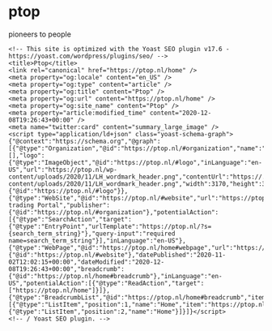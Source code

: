 # ptop
pioneers to people 
<!DOCTYPE html>
<html lang="en-US" data-semplice="5.3.2">
	<head>
		<meta charset="UTF-8" />
		<meta name="viewport" content="width=device-width, initial-scale=1.0, maximum-scale=1.0" />
		<meta name='robots' content='index, follow, max-image-preview:large, max-snippet:-1, max-video-preview:-1' />

	<!-- This site is optimized with the Yoast SEO plugin v17.6 - https://yoast.com/wordpress/plugins/seo/ -->
	<title>Ptop</title>
	<link rel="canonical" href="https://ptop.nl/home" />
	<meta property="og:locale" content="en_US" />
	<meta property="og:type" content="article" />
	<meta property="og:title" content="Ptop" />
	<meta property="og:url" content="https://ptop.nl/home" />
	<meta property="og:site_name" content="Ptop" />
	<meta property="article:modified_time" content="2020-12-08T19:26:43+00:00" />
	<meta name="twitter:card" content="summary_large_image" />
	<script type="application/ld+json" class="yoast-schema-graph">{"@context":"https://schema.org","@graph":[{"@type":"Organization","@id":"https://ptop.nl/#organization","name":"Ptop","url":"https://ptop.nl/","sameAs":[],"logo":{"@type":"ImageObject","@id":"https://ptop.nl/#logo","inLanguage":"en-US","url":"https://ptop.nl/wp-content/uploads/2020/11/LH_wordmark_header.png","contentUrl":"https://.nl/wp-content/uploads/2020/11/LH_wordmark_header.png","width":3170,"height":374,"caption":"Ptop"},"image":{"@id":"https://ptop.nl/#logo"}},{"@type":"WebSite","@id":"https://ptop.nl/#website","url":"https://ptop.nl/","name":"Ptop","description":"E-trading Portal","publisher":{"@id":"https://ptop.nl/#organization"},"potentialAction":[{"@type":"SearchAction","target":{"@type":"EntryPoint","urlTemplate":"https://ptop.nl/?s={search_term_string}"},"query-input":"required name=search_term_string"}],"inLanguage":"en-US"},{"@type":"WebPage","@id":"https://ptop.nl/home#webpage","url":"https://ptop.nl/home","name":"Ptop","isPartOf":{"@id":"https://ptop.nl/#website"},"datePublished":"2020-11-02T12:02:15+00:00","dateModified":"2020-12-08T19:26:43+00:00","breadcrumb":{"@id":"https://ptop.nl/home#breadcrumb"},"inLanguage":"en-US","potentialAction":[{"@type":"ReadAction","target":["https://ptop.nl/home"]}]},{"@type":"BreadcrumbList","@id":"https://ptop.nl/home#breadcrumb","itemListElement":[{"@type":"ListItem","position":1,"name":"Home","item":"https://ptop.nl/"},{"@type":"ListItem","position":2,"name":"Home"}]}]}</script>
	<!-- / Yoast SEO plugin. -->


<link rel='dns-prefetch' href='//s.w.org' />
		<script type="text/javascript">
			window._wpemojiSettings = {"baseUrl":"https:\/\/s.w.org\/images\/core\/emoji\/13.1.0\/72x72\/","ext":".png","svgUrl":"https:\/\/s.w.org\/images\/core\/emoji\/13.1.0\/svg\/","svgExt":".svg","source":{"concatemoji":"https:\/\/ptop.nl\/wp-includes\/js\/wp-emoji-release.min.js?ver=5.8.2"}};
			!function(e,a,t){var n,r,o,i=a.createElement("canvas"),p=i.getContext&&i.getContext("2d");function s(e,t){var a=String.fromCharCode;p.clearRect(0,0,i.width,i.height),p.fillText(a.apply(this,e),0,0);e=i.toDataURL();return p.clearRect(0,0,i.width,i.height),p.fillText(a.apply(this,t),0,0),e===i.toDataURL()}function c(e){var t=a.createElement("script");t.src=e,t.defer=t.type="text/javascript",a.getElementsByTagName("head")[0].appendChild(t)}for(o=Array("flag","emoji"),t.supports={everything:!0,everythingExceptFlag:!0},r=0;r<o.length;r++)t.supports[o[r]]=function(e){if(!p||!p.fillText)return!1;switch(p.textBaseline="top",p.font="600 32px Arial",e){case"flag":return s([127987,65039,8205,9895,65039],[127987,65039,8203,9895,65039])?!1:!s([55356,56826,55356,56819],[55356,56826,8203,55356,56819])&&!s([55356,57332,56128,56423,56128,56418,56128,56421,56128,56430,56128,56423,56128,56447],[55356,57332,8203,56128,56423,8203,56128,56418,8203,56128,56421,8203,56128,56430,8203,56128,56423,8203,56128,56447]);case"emoji":return!s([10084,65039,8205,55357,56613],[10084,65039,8203,55357,56613])}return!1}(o[r]),t.supports.everything=t.supports.everything&&t.supports[o[r]],"flag"!==o[r]&&(t.supports.everythingExceptFlag=t.supports.everythingExceptFlag&&t.supports[o[r]]);t.supports.everythingExceptFlag=t.supports.everythingExceptFlag&&!t.supports.flag,t.DOMReady=!1,t.readyCallback=function(){t.DOMReady=!0},t.supports.everything||(n=function(){t.readyCallback()},a.addEventListener?(a.addEventListener("DOMContentLoaded",n,!1),e.addEventListener("load",n,!1)):(e.attachEvent("onload",n),a.attachEvent("onreadystatechange",function(){"complete"===a.readyState&&t.readyCallback()})),(n=t.source||{}).concatemoji?c(n.concatemoji):n.wpemoji&&n.twemoji&&(c(n.twemoji),c(n.wpemoji)))}(window,document,window._wpemojiSettings);
		</script>
		<style type="text/css">
img.wp-smiley,
img.emoji {
	display: inline !important;
	border: none !important;
	box-shadow: none !important;
	height: 1em !important;
	width: 1em !important;
	margin: 0 .07em !important;
	vertical-align: -0.1em !important;
	background: none !important;
	padding: 0 !important;
}
</style>
	<link rel='stylesheet' id='wp-block-library-css'  href='https://ptop.nl/wp-includes/css/dist/block-library/style.min.css?ver=5.8.2' type='text/css' media='all' />
<link rel='stylesheet' id='semplice-stylesheet-css'  href='https://ptop.nl/wp-content/themes/semplice5/style.css?ver=5.3.2' type='text/css' media='all' />
<link rel='stylesheet' id='semplice-frontend-stylesheet-css'  href='https://ptop.nl/wp-content/themes/semplice5/assets/css/frontend.min.css?ver=5.3.2' type='text/css' media='all' />
<link rel='stylesheet' id='mediaelement-css'  href='https://ptop.nl/wp-includes/js/mediaelement/mediaelementplayer-legacy.min.css?ver=4.2.16' type='text/css' media='all' />
<script type='text/javascript' src='https://ptop.nl/wp-includes/js/jquery/jquery.min.js?ver=3.6.0' id='jquery-core-js'></script>
<script type='text/javascript' src='https://ptop.nl/wp-includes/js/jquery/jquery-migrate.min.js?ver=3.3.2' id='jquery-migrate-js'></script>
<link rel="https://api.w.org/" href="https://ptop.nl/wp-json/" /><link rel="alternate" type="application/json" href="https://ptop.nl/wp-json/wp/v2/pages/107" /><link rel="EditURI" type="application/rsd+xml" title="RSD" href="https://ptop.nl/xmlrpc.php?rsd" />
<link rel="wlwmanifest" type="application/wlwmanifest+xml" href="https://ptop.nl/wp-includes/wlwmanifest.xml" /> 
<link rel='shortlink' href='https://ptop.nl/?p=107' />
<link rel="alternate" type="application/json+oembed" href="https://ptop.nl/wp-json/oembed/1.0/embed?url=https%3A%2F%2Fptop.nl%2Fhome" />
<link rel="alternate" type="text/xml+oembed" href="https://ptop.nl/wp-json/oembed/1.0/embed?url=https%3A%2F%2Fptop.nl%2Fhome&#038;format=xml" />
<style type="text/css" id="semplice-webfonts-selfhosted">@font-face {font-family: 'Signifier-Regular';src: url('https://ptop.nl/wp-content/uploads/2020/10/Signifier-Regular.woff') format('woff');src: url('https://ptop.nl/wp-content/uploads/2020/10/Signifier-Regular.woff2') format('woff2');}@font-face {font-family: 'Signifier-RegularItalic';src: url('https://ptop.nl/wp-content/uploads/2020/10/Signifier-RegularItalic.woff') format('woff');}</style><style type="text/css" id="semplice-webfonts-css">.font_kwljoxeik, [data-font="font_kwljoxeik"], [data-font="font_kwljoxeik"] li a, #content-holder h1, #content-holder h2, #content-holder h3, #content-holder h4, #content-holder h5, #content-holder h6, #content-holder p, #content-holder li {font-family: "Signifier-Regular", sans-serif;font-weight: 400;font-style: normal;}.font_l6bu892dr, [data-font="font_l6bu892dr"], [data-font="font_l6bu892dr"] li a {font-family: "Signifier-RegularItalic", sans-serif;font-weight: 400;font-style: normal;}</style>
		<style type="text/css" id="semplice-custom-css">
			
				@media screen and (min-width: 1170px) {
					.container-fluid, .container, .admin-container {
						padding: 0 1.66667rem 0 1.66667rem;
					}
				}
			.container {
			max-width: 1230px;
		}@media screen and (max-width: 1169px) { .row {
			margin-left: -15px;
			margin-right: -15px;
		}.column, .grid-column {
			padding-left: 15px;
			padding-right: 15px;
		}}@media screen and (min-width: 1170px) { .row {
			margin-left: -15px;
			margin-right: -15px;
		}.column, .grid-column {
			padding-left: 15px;
			padding-right: 15px;
		}}
			#content-holder p, #content-holder li { font-size: 0.8888888888888888rem;line-height: 1.5555555555556;}#content-holder .is-content p { margin-bottom: 1.5555555555556em; }@media screen and (min-width: 992px) and (max-width: 1169.98px) { }@media screen and (min-width: 768px) and (max-width: 991.98px) { #content-holder p { font-size: 0.78rem;}}@media screen and (min-width: 544px) and (max-width: 767.98px) { #content-holder p { font-size: 0.78rem;}}@media screen and (max-width: 543.98px) { #content-holder p { font-size: 1rem;}}
			
			
		.project-panel {
			background: #f5f5f5;
			padding: 2.5rem 0rem;
		}
		[data-pp-gutter="no"] .project-panel .pp-thumbs,
		.project-panel .pp-thumbs {
			margin-bottom: -1.666666666666667rem;
		}
		#content-holder .panel-label, .projectnav-preview .panel-label {
			color: #000000;
			font-size: 1.777777777777778rem;
			text-transform: none;
			padding-left: 0rem;
			padding-bottom: 1.666666666666667rem;
			text-align: left;
			line-height: 1;
		}
		.project-panel .pp-title {
			padding: 0.5555555555555556rem 0rem 1.666666666666667rem 0rem;
		}
		.project-panel .pp-title a {
			color: #000000; 
			font-size: 0.7222222222222222rem; 
			text-transform: none;
		} 
		.project-panel .pp-title span {
			color: #999999;
			font-size: 0.7222222222222222rem;
			text-transform: none;
		}
		.semplice-next-prev {
			background: #ffffff;
			padding: 0rem 0rem 0rem 0rem;
		}
		.semplice-next-prev .np-inner {
			height: 10rem;
		}
		.semplice-next-prev .np-inner .np-link .np-prefix,
		.semplice-next-prev .np-inner .np-link .np-label {
			color: #000000;
			font-size: 1.555555555555556rem;
			text-transform: none;
			letter-spacing: 0rem;
		}
		.semplice-next-prev .np-inner .np-link .np-text-above {
			padding-bottom: 2px;
		}
		.semplice-next-prev .np-inner .np-link .np-label-above {
			color: #aaaaaa;
			font-size: 0.7777777777777778rem;
			text-transform: uppercase;
			letter-spacing: 1px;
		}
		.semplice-next-prev .np-inner .np-link .np-text {
			padding: 0rem 0rem;
		}
		.semplice-next .np-text {
			margin-right: -0rem;
		}
		.semplice-next-prev .nextprev-seperator {
			width: 1px;
			margin: 1.666666666666667rem -0px;
			background: #000000;
		}
	
			.np-link:hover {
				background: #ffffff;
			}
			.np-link:hover .np-text .np-label,
			.np-link:hover .np-text .np-prefix {
				color: #000000 !important;
			}
			.np-link:hover .np-label-above {
				color: #000000 !important;
			}
		
			.is-content { color: #1D1D1B; }a { color: #1d1d1b; }a:hover { color: #666666; }
			#content-holder .thumb .thumb-inner .thumb-hover {background-color: rgba(0, 0, 0, 0.5);background-size: auto;background-position: 0% 0%;background-repeat: no-repeat;}#content-holder .thumb .thumb-hover-meta { padding: 2.22rem; }#content-holder .thumb .thumb-hover-meta .title { color: #ffffff; font-size: 1.33rem; text-transform: none; }#content-holder .thumb .thumb-hover-meta .category { color: #999999; font-size: 1rem; text-transform: none; }#content-holder .thumb video { opacity: 1; }
		</style>
	
		<style type="text/css" id="107-post-css">
			#content-107 #section_2net2q6rv {padding-top: 3.3333333333333335rem;padding-bottom: 6.666666666666667rem;}@media screen and (min-width: 544px) and (max-width: 767.98px) { #content-107 #section_2net2q6rv {padding-top: 3.3333333333333335rem;padding-bottom: 5.555555555555555rem;}}@media screen and (max-width: 543.98px) { #content-107 #section_2net2q6rv {padding-bottom: 5.555555555555555rem;}}#content-107 #content_4db549o03 {padding-top: 0rem;padding-right: 1.1111111111111112rem;padding-left: 1.1111111111111112rem;}#content-107 #content_4db549o03 .is-content {}@media screen and (min-width: 992px) and (max-width: 1169.98px) { #content-107 #content_4db549o03 {padding-right: 2.2222222222222223rem;padding-left: 2.2222222222222223rem;}#content-107 #content_4db549o03 .is-content {}}@media screen and (min-width: 768px) and (max-width: 991.98px) { #content-107 #content_4db549o03 {padding-right: 1.6666666666666667rem;padding-left: 1.6666666666666667rem;}#content-107 #content_4db549o03 .is-content {}}@media screen and (min-width: 544px) and (max-width: 767.98px) { #content-107 #content_4db549o03 {padding-right: 1.6666666666666667rem;padding-left: 1.6666666666666667rem;}#content-107 #content_4db549o03 .is-content {}}@media screen and (max-width: 543.98px) { #content-107 #content_4db549o03 {padding-right: 1.1111111111111112rem;padding-left: 1.1111111111111112rem;}#content-107 #content_4db549o03 .is-content {}}#content-107 #section_cjm94noo3 {padding-bottom: 6.666666666666667rem;}@media screen and (min-width: 544px) and (max-width: 767.98px) { #content-107 #section_cjm94noo3 {padding-bottom: 5.555555555555555rem;}}@media screen and (max-width: 543.98px) { #content-107 #section_cjm94noo3 {padding-bottom: 5.555555555555555rem;}}#content-107 #content_5th36az82 {padding-right: 0rem;padding-left: 0rem;}#content-107 #content_5th36az82 .is-content {}@media screen and (min-width: 768px) and (max-width: 991.98px) { #content-107 #content_5th36az82 {padding-right: 1.6666666666666667rem;padding-left: 1.6666666666666667rem;}#content-107 #content_5th36az82 .is-content {}}@media screen and (min-width: 544px) and (max-width: 767.98px) { #content-107 #content_5th36az82 {padding-right: 1.6666666666666667rem;padding-left: 1.6666666666666667rem;}#content-107 #content_5th36az82 .is-content {}}@media screen and (max-width: 543.98px) { #content-107 #content_5th36az82 {padding-right: 1.1111111111111112rem;padding-left: 1.1111111111111112rem;}#content-107 #content_5th36az82 .is-content {}}#content-107 #section_f10bb8e9d {padding-top: 0rem;padding-bottom: 6.666666666666667rem;}@media screen and (min-width: 544px) and (max-width: 767.98px) { #content-107 #section_f10bb8e9d {padding-bottom: 5.555555555555555rem;}}@media screen and (max-width: 543.98px) { #content-107 #section_f10bb8e9d {padding-bottom: 5.555555555555555rem;}}#content-107 #content_e03023b2f {padding-top: 0rem;padding-right: 0rem;padding-left: 0rem;}#content-107 #content_e03023b2f .is-content {}@media screen and (min-width: 992px) and (max-width: 1169.98px) { #content-107 #content_e03023b2f {padding-right: 1.6666666666666667rem;padding-left: 1.6666666666666667rem;}#content-107 #content_e03023b2f .is-content {}}@media screen and (min-width: 768px) and (max-width: 991.98px) { #content-107 #content_e03023b2f {padding-right: 1.6666666666666667rem;padding-left: 1.6666666666666667rem;}#content-107 #content_e03023b2f .is-content {}}@media screen and (min-width: 544px) and (max-width: 767.98px) { #content-107 #content_e03023b2f {padding-right: 11.11111111111111rem;padding-left: 11.11111111111111rem;}#content-107 #content_e03023b2f .is-content {}}@media screen and (max-width: 543.98px) { #content-107 #content_e03023b2f {padding-right: 5.555555555555555rem;padding-left: 5.555555555555555rem;}#content-107 #content_e03023b2f .is-content {}}#content-107 #section_5bfbfa1ff {padding-top: 0rem;padding-bottom: 6.666666666666667rem;}@media screen and (min-width: 544px) and (max-width: 767.98px) { #content-107 #section_5bfbfa1ff {padding-bottom: 5.555555555555555rem;}}@media screen and (max-width: 543.98px) { #content-107 #section_5bfbfa1ff {padding-bottom: 5.555555555555555rem;}}#content-107 #content_1c1ce8733 {padding-top: 0rem;padding-right: 1.1111111111111112rem;padding-left: 1.1111111111111112rem;}#content-107 #content_1c1ce8733 .is-content {}@media screen and (min-width: 992px) and (max-width: 1169.98px) { #content-107 #content_1c1ce8733 {padding-right: 2.2222222222222223rem;padding-left: 2.2222222222222223rem;}#content-107 #content_1c1ce8733 .is-content {}}@media screen and (min-width: 768px) and (max-width: 991.98px) { #content-107 #content_1c1ce8733 {padding-right: 1.6666666666666667rem;padding-left: 1.6666666666666667rem;}#content-107 #content_1c1ce8733 .is-content {}}@media screen and (min-width: 544px) and (max-width: 767.98px) { #content-107 #content_1c1ce8733 {padding-right: 1.6666666666666667rem;padding-left: 1.6666666666666667rem;}#content-107 #content_1c1ce8733 .is-content {}}@media screen and (max-width: 543.98px) { #content-107 #content_1c1ce8733 {padding-right: 1.1111111111111112rem;padding-left: 1.1111111111111112rem;}#content-107 #content_1c1ce8733 .is-content {}}#content-107 #section_4f0c2a7aa {padding-top: 0rem;padding-bottom: 6.666666666666667rem;}@media screen and (min-width: 544px) and (max-width: 767.98px) { #content-107 #section_4f0c2a7aa {padding-bottom: 5.555555555555555rem;}}@media screen and (max-width: 543.98px) { #content-107 #section_4f0c2a7aa {padding-bottom: 5.555555555555555rem;}}#content-107 #content_dd05d9693 {padding-top: 0rem;padding-right: 1.1111111111111112rem;padding-left: 1.1111111111111112rem;}#content-107 #content_dd05d9693 .is-content {}@media screen and (min-width: 992px) and (max-width: 1169.98px) { #content-107 #content_dd05d9693 {padding-right: 2.2222222222222223rem;padding-left: 2.2222222222222223rem;}#content-107 #content_dd05d9693 .is-content {}}@media screen and (min-width: 768px) and (max-width: 991.98px) { #content-107 #content_dd05d9693 {padding-right: 1.6666666666666667rem;padding-left: 1.6666666666666667rem;}#content-107 #content_dd05d9693 .is-content {}}@media screen and (min-width: 544px) and (max-width: 767.98px) { #content-107 #content_dd05d9693 {padding-right: 1.6666666666666667rem;padding-left: 1.6666666666666667rem;}#content-107 #content_dd05d9693 .is-content {}}@media screen and (max-width: 543.98px) { #content-107 #content_dd05d9693 {padding-right: 1.1111111111111112rem;padding-left: 1.1111111111111112rem;}#content-107 #content_dd05d9693 .is-content {}}#content-107 #section_d7qjiwczy {padding-bottom: 6.666666666666667rem;}@media screen and (min-width: 544px) and (max-width: 767.98px) { #content-107 #section_d7qjiwczy {padding-bottom: 5.555555555555555rem;}}@media screen and (max-width: 543.98px) { #content-107 #section_d7qjiwczy {padding-bottom: 5.555555555555555rem;}}#content-107 #content_gxc4lzi4q {padding-right: 0rem;padding-left: 0rem;}#content-107 #content_gxc4lzi4q .is-content {}@media screen and (min-width: 992px) and (max-width: 1169.98px) { #content-107 #content_gxc4lzi4q {padding-right: 2.7777777777777777rem;padding-left: 2.7777777777777777rem;}#content-107 #content_gxc4lzi4q .is-content {}}@media screen and (min-width: 768px) and (max-width: 991.98px) { #content-107 #content_gxc4lzi4q {padding-right: 2.7777777777777777rem;padding-left: 2.7777777777777777rem;}#content-107 #content_gxc4lzi4q .is-content {}}@media screen and (min-width: 544px) and (max-width: 767.98px) { #content-107 #content_gxc4lzi4q {padding-right: 5.555555555555555rem;padding-left: 5.555555555555555rem;}#content-107 #content_gxc4lzi4q .is-content {}}@media screen and (max-width: 543.98px) { #content-107 #content_gxc4lzi4q {padding-right: 1.1111111111111112rem;padding-left: 1.1111111111111112rem;}#content-107 #content_gxc4lzi4q .is-content {}}#content-107 #section_e591f7ae6 {padding-top: 0rem;padding-bottom: 6.666666666666667rem;}@media screen and (min-width: 544px) and (max-width: 767.98px) { #content-107 #section_e591f7ae6 {padding-bottom: 5.555555555555555rem;}}@media screen and (max-width: 543.98px) { #content-107 #section_e591f7ae6 {padding-bottom: 5.555555555555555rem;}}#content-107 #content_e038cb949 {padding-top: 0rem;padding-right: 1.1111111111111112rem;padding-left: 1.1111111111111112rem;}#content-107 #content_e038cb949 .is-content {}@media screen and (min-width: 992px) and (max-width: 1169.98px) { #content-107 #content_e038cb949 {padding-right: 2.2222222222222223rem;padding-left: 2.2222222222222223rem;}#content-107 #content_e038cb949 .is-content {}}@media screen and (min-width: 768px) and (max-width: 991.98px) { #content-107 #content_e038cb949 {padding-right: 1.6666666666666667rem;padding-left: 1.6666666666666667rem;}#content-107 #content_e038cb949 .is-content {}}@media screen and (min-width: 544px) and (max-width: 767.98px) { #content-107 #content_e038cb949 {padding-right: 1.6666666666666667rem;padding-left: 1.6666666666666667rem;}#content-107 #content_e038cb949 .is-content {}}@media screen and (max-width: 543.98px) { #content-107 #content_e038cb949 {padding-right: 1.1111111111111112rem;padding-left: 1.1111111111111112rem;}#content-107 #content_e038cb949 .is-content {}}#content-107 #section_i2iz15g10 {padding-top: 0rem;padding-bottom: 6.666666666666667rem;}@media screen and (min-width: 544px) and (max-width: 767.98px) { #content-107 #section_i2iz15g10 {padding-bottom: 5.555555555555555rem;}}@media screen and (max-width: 543.98px) { #content-107 #section_i2iz15g10 {padding-bottom: 5.555555555555555rem;}}#content-107 #content_tkym3oh4y {padding-top: 0rem;padding-right: 1.1111111111111112rem;padding-left: 1.1111111111111112rem;}#content-107 #content_tkym3oh4y .is-content {}@media screen and (min-width: 992px) and (max-width: 1169.98px) { #content-107 #content_tkym3oh4y {padding-right: 2.2222222222222223rem;padding-left: 2.2222222222222223rem;}#content-107 #content_tkym3oh4y .is-content {}}@media screen and (min-width: 768px) and (max-width: 991.98px) { #content-107 #content_tkym3oh4y {padding-right: 1.6666666666666667rem;padding-left: 1.6666666666666667rem;}#content-107 #content_tkym3oh4y .is-content {}}@media screen and (min-width: 544px) and (max-width: 767.98px) { #content-107 #content_tkym3oh4y {padding-right: 1.6666666666666667rem;padding-left: 1.6666666666666667rem;}#content-107 #content_tkym3oh4y .is-content {}}@media screen and (max-width: 543.98px) { #content-107 #content_tkym3oh4y {padding-right: 1.1111111111111112rem;padding-left: 1.1111111111111112rem;}#content-107 #content_tkym3oh4y .is-content {}}#content-107 #section_fba0efa0a {padding-bottom: 6.666666666666667rem;}@media screen and (min-width: 544px) and (max-width: 767.98px) { #content-107 #section_fba0efa0a {padding-bottom: 5.555555555555555rem;}}@media screen and (max-width: 543.98px) { #content-107 #section_fba0efa0a {padding-bottom: 5.555555555555555rem;}}#content-107 #content_852d9b37d {padding-right: 0rem;padding-left: 0rem;}#content-107 #content_852d9b37d .is-content {}@media screen and (min-width: 992px) and (max-width: 1169.98px) { #content-107 #content_852d9b37d {padding-right: 1.6666666666666667rem;padding-left: 1.6666666666666667rem;}#content-107 #content_852d9b37d .is-content {}}@media screen and (min-width: 768px) and (max-width: 991.98px) { #content-107 #content_852d9b37d {padding-right: 1.6666666666666667rem;padding-left: 1.6666666666666667rem;}#content-107 #content_852d9b37d .is-content {}}@media screen and (min-width: 544px) and (max-width: 767.98px) { #content-107 #content_852d9b37d {padding-right: 1.6666666666666667rem;padding-left: 1.6666666666666667rem;}#content-107 #content_852d9b37d .is-content {}}@media screen and (max-width: 543.98px) { #content-107 #content_852d9b37d {padding-right: 1.1111111111111112rem;padding-left: 1.1111111111111112rem;}#content-107 #content_852d9b37d .is-content {}}#content-107 #section_04b23c7f8 {padding-bottom: 6.666666666666667rem;}@media screen and (min-width: 544px) and (max-width: 767.98px) { #content-107 #section_04b23c7f8 {padding-bottom: 5.555555555555555rem;}}@media screen and (max-width: 543.98px) { #content-107 #section_04b23c7f8 {padding-bottom: 5.555555555555555rem;}}#content-107 #content_3cf1df4c6 {padding-right: 1.1111111111111112rem;padding-left: 1.1111111111111112rem;}#content-107 #content_3cf1df4c6 .is-content {}@media screen and (min-width: 992px) and (max-width: 1169.98px) { #content-107 #content_3cf1df4c6 {padding-right: 2.2222222222222223rem;padding-left: 2.2222222222222223rem;}#content-107 #content_3cf1df4c6 .is-content {}}@media screen and (min-width: 768px) and (max-width: 991.98px) { #content-107 #content_3cf1df4c6 {padding-right: 1.6666666666666667rem;padding-left: 1.6666666666666667rem;}#content-107 #content_3cf1df4c6 .is-content {}}@media screen and (min-width: 544px) and (max-width: 767.98px) { #content-107 #content_3cf1df4c6 {padding-right: 1.6666666666666667rem;padding-left: 1.6666666666666667rem;}#content-107 #content_3cf1df4c6 .is-content {}}@media screen and (max-width: 543.98px) { #content-107 #content_3cf1df4c6 {padding-right: 1.1111111111111112rem;padding-left: 1.1111111111111112rem;}#content-107 #content_3cf1df4c6 .is-content {}}#content-107 #section_4ffb8d62d {padding-top: 0rem;padding-bottom: 3.3333333333333335rem;}@media screen and (min-width: 544px) and (max-width: 767.98px) { #content-107 #section_4ffb8d62d {padding-bottom: 5.555555555555555rem;}}@media screen and (max-width: 543.98px) { #content-107 #section_4ffb8d62d {padding-bottom: 5.555555555555555rem;}}#content-107 #content_83022d7a6 {padding-top: 0rem;padding-right: 1.1111111111111112rem;padding-left: 1.1111111111111112rem;}#content-107 #content_83022d7a6 .is-content {}@media screen and (min-width: 992px) and (max-width: 1169.98px) { #content-107 #content_83022d7a6 {padding-right: 2.2222222222222223rem;padding-left: 2.2222222222222223rem;}#content-107 #content_83022d7a6 .is-content {}}@media screen and (min-width: 768px) and (max-width: 991.98px) { #content-107 #content_83022d7a6 {padding-right: 1.6666666666666667rem;padding-left: 1.6666666666666667rem;}#content-107 #content_83022d7a6 .is-content {}}@media screen and (min-width: 544px) and (max-width: 767.98px) { #content-107 #content_83022d7a6 {padding-right: 1.6666666666666667rem;padding-left: 1.6666666666666667rem;}#content-107 #content_83022d7a6 .is-content {}}@media screen and (max-width: 543.98px) { #content-107 #content_83022d7a6 {padding-right: 1.1111111111111112rem;padding-left: 1.1111111111111112rem;}#content-107 #content_83022d7a6 .is-content {}}#content-107 #section_v8yb02bpq {padding-bottom: 6.666666666666667rem;}#content-107 #content_9vkv42m0u {padding-right: 0rem;padding-left: 0rem;}#content-107 #content_9vkv42m0u .is-content {}@media screen and (min-width: 992px) and (max-width: 1169.98px) { #content-107 #content_9vkv42m0u {padding-right: 2.7777777777777777rem;padding-left: 2.7777777777777777rem;}#content-107 #content_9vkv42m0u .is-content {}}@media screen and (min-width: 768px) and (max-width: 991.98px) { #content-107 #content_9vkv42m0u {padding-right: 2.7777777777777777rem;padding-left: 2.7777777777777777rem;}#content-107 #content_9vkv42m0u .is-content {}}@media screen and (min-width: 544px) and (max-width: 767.98px) { #content-107 #content_9vkv42m0u {padding-right: 1.6666666666666667rem;padding-left: 1.6666666666666667rem;}#content-107 #content_9vkv42m0u .is-content {}}@media screen and (max-width: 543.98px) { #content-107 #content_9vkv42m0u {padding-right: 1.1111111111111112rem;padding-left: 1.1111111111111112rem;}#content-107 #content_9vkv42m0u .is-content {}}#content-107 .transition-wrap {background-color: #e8e4e2;}#content-107 #section_3bbf0048b {padding-top: 3.3333333333333335rem;padding-bottom: 3.3333333333333335rem;}@media screen and (max-width: 543.98px) { #content-107 #content_9d7ce1338 {padding-right: 0rem;padding-left: 1.1111111111111112rem;}#content-107 #content_9d7ce1338 .is-content {}}#content-107 #content_803c7fd9a {padding-right: 0rem;padding-left: 3.0555555555555554rem;}#content-107 #content_803c7fd9a .is-content {}@media screen and (min-width: 992px) and (max-width: 1169.98px) { #content-107 #content_803c7fd9a {padding-left: 2.7777777777777777rem;}#content-107 #content_803c7fd9a .is-content {}}@media screen and (min-width: 768px) and (max-width: 991.98px) { #content-107 #content_803c7fd9a {padding-left: 2.2222222222222223rem;}#content-107 #content_803c7fd9a .is-content {}}@media screen and (min-width: 544px) and (max-width: 767.98px) { #content-107 #content_803c7fd9a {padding-bottom: 0rem;padding-left: 0rem;}#content-107 #content_803c7fd9a .is-content {}}@media screen and (max-width: 543.98px) { #content-107 #content_803c7fd9a {padding-left: 1.1111111111111112rem;}#content-107 #content_803c7fd9a .is-content {}}@media screen and (max-width: 543.98px) { #content-107 #content_65f9e1353 {padding-left: 1.1111111111111112rem;}#content-107 #content_65f9e1353 .is-content {}}
			.nav_jki4u6afj { background-color: rgba(245, 245, 245, 0);; }.nav_jki4u6afj { height: 5.555555555555555rem; }.is-frontend #content-107 .sections { margin-top: 5.555555555555555rem; }.nav_jki4u6afj { padding-top: 0rem; }.nav_jki4u6afj { padding-bottom: 0rem; }.nav_jki4u6afj .navbar-inner .navbar-left, .nav_jki4u6afj .navbar-inner .navbar-center, .nav_jki4u6afj .navbar-inner .navbar-distributed { left: 1.6666666666666667rem; }.nav_jki4u6afj .container-fluid .navbar-inner .navbar-right, .nav_jki4u6afj .container-fluid .navbar-inner .navbar-distributed { right: 1.6666666666666667rem; }.nav_jki4u6afj .container-fluid .hamburger a:after { padding-right: 1.1111111111111rem; }.nav_jki4u6afj .navbar-inner .logo { padding-left: 6.666666666666667rem; }.nav_jki4u6afj .navbar-inner .logo { padding-right: 6.666666666666667rem; }.nav_jki4u6afj .logo img, .nav_jki4u6afj .logo svg { width: 16.666666666666668rem; }.nav_jki4u6afj .navbar-inner .logo { align-items: center; }.nav_jki4u6afj .navbar-inner .hamburger a.menu-icon span { background-color: #000000; }.nav_jki4u6afj .navbar-inner .hamburger a.menu-icon { width: 1.3888888888888888rem; }.nav_jki4u6afj .navbar-inner .hamburger a.menu-icon span { height: 1px; }.nav_jki4u6afj .navbar-inner .hamburger a.open-menu span::before { transform: translateY(-10px); }.nav_jki4u6afj .navbar-inner .hamburger a.open-menu span::after { transform: translateY(10px); }.nav_jki4u6afj .navbar-inner .hamburger a.open-menu:hover span::before { transform: translateY(-12px); }.nav_jki4u6afj .navbar-inner .hamburger a.open-menu:hover span::after { transform: translateY(12px); }.nav_jki4u6afj .navbar-inner .hamburger a.menu-icon { height: 21px; }.nav_jki4u6afj .navbar-inner .hamburger a.menu-icon span { margin-top: 10.5px; }.nav_jki4u6afj .navbar-inner nav ul li a span { font-size: 0.8888888888888888rem; }.nav_jki4u6afj .navbar-inner nav ul li a span { color: #1d1d1b; }.nav_jki4u6afj .navbar-inner nav ul li a { padding-left: 3.8888888888889rem; }.nav_jki4u6afj .navbar-inner nav ul li a { padding-right: 3.8888888888889rem; }.nav_jki4u6afj .navbar-inner nav ul li a span { text-transform: none; }.nav_jki4u6afj .navbar-inner nav ul li a:hover span, .navbar-inner nav ul li.current-menu-item a span, .navbar-inner nav ul li.current_page_item a span, .nav_jki4u6afj .navbar-inner nav ul li.wrap-focus a span { color: #757575; }.nav_jki4u6afj .navbar-inner nav ul li.current-menu-item a span { color: #757575; }.nav_jki4u6afj .navbar-inner nav ul li.current_page_item a span { color: #757575; }[data-post-type="project"] .navbar-inner nav ul li.portfolio-grid a span, [data-post-type="post"] .navbar-inner nav ul li.blog-overview a span { color: #757575; }#overlay-menu { background-color: rgba(231, 228, 226, 1); }#overlay-menu .overlay-menu-inner nav { text-align: center; }#overlay-menu .overlay-menu-inner nav ul li a span { font-size: 2.3333333333333335rem; }#overlay-menu .overlay-menu-inner nav ul li a span { color: #1d1d1b; }#overlay-menu .overlay-menu-inner nav ul li a { padding-top: 0.69444444444444rem; }#overlay-menu .overlay-menu-inner nav ul li a { padding-bottom: 0.69444444444444rem; }#overlay-menu .overlay-menu-inner nav ul li a:hover span { color: #757575; }#overlay-menu .overlay-menu-inner nav ul li.current-menu-item a span { color: #757575; }#overlay-menu .overlay-menu-inner nav ul li.current_page_item a span { color: #757575; }[data-post-type="project"] #overlay-menu .overlay-menu-inner nav ul li.portfolio-grid a span, [data-post-type="post"] #overlay-menu .overlay-menu-inner nav ul li.blog-overview a span { color: #757575; }@media screen and (min-width: 992px) and (max-width: 1169.98px) { .nav_jki4u6afj .navbar-inner .logo { padding-left: 4.444444444444445rem; }.nav_jki4u6afj .navbar-inner .logo { padding-right: 4.444444444444445rem; }.nav_jki4u6afj .navbar-inner .hamburger a.menu-icon { height: 21px; }.nav_jki4u6afj .navbar-inner .hamburger a.menu-icon span { margin-top: 10.5px; }.nav_jki4u6afj .navbar-inner nav ul li a { padding-left: 2.7777777777778rem; }.nav_jki4u6afj .navbar-inner nav ul li a { padding-right: 2.7777777777778rem; }}@media screen and (min-width: 768px) and (max-width: 991.98px) { .nav_jki4u6afj .navbar-inner .logo { padding-left: 3.3333333333333335rem; }.nav_jki4u6afj .navbar-inner .logo { padding-right: 3.3333333333333335rem; }.nav_jki4u6afj .navbar-inner .hamburger a.menu-icon { height: 21px; }.nav_jki4u6afj .navbar-inner .hamburger a.menu-icon span { margin-top: 10.5px; }.nav_jki4u6afj .navbar-inner nav ul li a { padding-left: 2.2222222222222rem; }.nav_jki4u6afj .navbar-inner nav ul li a { padding-right: 2.2222222222222rem; }}@media screen and (min-width: 544px) and (max-width: 767.98px) { .nav_jki4u6afj .navbar-inner .logo { padding-left: 1.6666666666666667rem; }.nav_jki4u6afj .navbar-inner .logo { padding-right: 1.6666666666666667rem; }.nav_jki4u6afj .navbar-inner .hamburger a.menu-icon { height: 21px; }.nav_jki4u6afj .navbar-inner .hamburger a.menu-icon span { margin-top: 10.5px; }.nav_jki4u6afj .navbar-inner nav ul li a { padding-left: 1.3888888888889rem; }.nav_jki4u6afj .navbar-inner nav ul li a { padding-right: 1.3888888888889rem; }}@media screen and (max-width: 543.98px) { .nav_jki4u6afj .navbar-inner .navbar-left, .nav_jki4u6afj .navbar-inner .navbar-center, .nav_jki4u6afj .navbar-inner .navbar-distributed { left: 1.6666666666666667rem; }.nav_jki4u6afj .container-fluid .navbar-inner .navbar-right, .nav_jki4u6afj .container-fluid .navbar-inner .navbar-distributed { right: 1.6666666666666667rem; }.nav_jki4u6afj .container-fluid .hamburger a:after { padding-right: 1.1111111111111rem; }.nav_jki4u6afj .navbar-inner .logo { padding-left: 0.5555555555555556rem; }.nav_jki4u6afj .navbar-inner .logo { padding-right: 0.5555555555555556rem; }.nav_jki4u6afj .logo img, .nav_jki4u6afj .logo svg { width: 13.333333333333334rem; }.nav_jki4u6afj .navbar-inner .hamburger a.menu-icon { width: 1.3888888888888888rem; }.nav_jki4u6afj .navbar-inner .hamburger a.open-menu span::before { transform: translateY(-10px); }.nav_jki4u6afj .navbar-inner .hamburger a.open-menu span::after { transform: translateY(10px); }.nav_jki4u6afj .navbar-inner .hamburger a.open-menu:hover span::before { transform: translateY(-12px); }.nav_jki4u6afj .navbar-inner .hamburger a.open-menu:hover span::after { transform: translateY(12px); }.nav_jki4u6afj .navbar-inner .hamburger a.menu-icon { height: 21px; }.nav_jki4u6afj .navbar-inner .hamburger a.menu-icon span { margin-top: 10.5px; }.nav_jki4u6afj .navbar-inner nav ul li a { padding-left: 3.3333333333333rem; }.nav_jki4u6afj .navbar-inner nav ul li a { padding-right: 3.3333333333333rem; }#overlay-menu .overlay-menu-inner nav ul li a span { font-size: 2.3333333333333335rem; }#overlay-menu .overlay-menu-inner nav ul li a { padding-top: 0.83333333333333rem; }#overlay-menu .overlay-menu-inner nav ul li a { padding-bottom: 0.83333333333333rem; }}
		</style>
			<style>html{margin-top:0px!important;}#wpadminbar{top:auto!important;bottom:0;}</style>
		<link rel="shortcut icon" type="image/png" href="https://ptop.nl/wp-content/uploads/2020/12/LH_favicon-1.png" sizes="32x32">	</head>
	<body class="page-template-default page page-id-107 is-frontend static-mode static-transitions mejs-semplice-ui"bgcolor="#e8e4e2" data-post-type="page" data-post-id="107">
		<div id="content-holder" data-active-post="107">
			
						<header class="nav_jki4u6afj semplice-navbar active-navbar sticky-nav  scroll-to-top" data-cover-transparent="disabled" data-bg-overlay-visibility="visible" data-mobile-fallback="enabled">
							<div class="container-fluid" data-nav="logo-middle-menu-sides">
								<div class="navbar-inner menu-type-text" data-xl-width="12" data-navbar-type="container-fluid">
									<div class="hamburger navbar-right semplice-menu"><a class="open-menu menu-icon"><span></span></a></div>
									<div class="navbar-center">
										<nav class="standard menu-left" data-font="font_kwljoxeik"><ul class="menu"><li class="menu-item menu-item-type-post_type menu-item-object-page menu-item-169"><a href="https://ptop.nl/E-trading Portal-all"><span>E-trading Portal</span></a></li>
<li class="menu-item menu-item-type-post_type menu-item-object-page menu-item-195"><a href="https://ptop.nl/Tracking System"><span>Tracking System</span></a></ul></nav>
										<div class="logo"><a href="https://ptop.nl" title="Ptop"><img src="https://ptop.nl/wp-content/uploads/2020/11/LH_wordmark_header.png" alt="logo"></a></div>
										<nav class="standard menu-right" data-font="font_kwljoxeik"><ul class="menu">
<li class="menu-item menu-item-type-post_type menu-item-object-page menu-item-171"><a href="https://ptop.nl/Dustbin Alarm"><span>Dustbin Alarm</span></a></li>
<li class="menu-item menu-item-type-post_type menu-item-object-page menu-item-172"><a href="https://ptop.nl/Blogs"><span>Blogs</span></a></li>
</ul></nav>
									</div>
								</div>
							</div>
						</header>
						
				<div id="overlay-menu">
					<div class="overlay-menu-inner" data-xl-width="12">
						<nav class="overlay-nav" data-justify="center" data-align="align-middle" data-font="font_l6bu892dr">
							<ul class="container"><li class="menu-item menu-item-type-post_type menu-item-object-page menu-item-169"><a href="https://ptop.nl/E-trading Portal-all"><span>E-trading Portal</span></a></li>
<li class="menu-item menu-item-type-post_type menu-item-object-page menu-item-195"><a href="https://ptop.nl/Tracking System"><span>Tracking System</span></a></li>
<li class="menu-item menu-item-type-post_type menu-item-object-page menu-item-171"><a href="https://ptop.nl/Dustbin Alarm"><span>Dustbin Alarm</span></a></li>
<li class="menu-item menu-item-type-post_type menu-item-object-page menu-item-172"><a href="https://ptop.nl/Blogs"><span>Blogs</span></a></li>
</ul>
						</nav>
					</div>
				</div>
			
					
			<div id="content-107" class="content-container active-content  hide-on-init">
				<div class="transition-wrap">
					<div class="sections">
						
					<section id="section_2net2q6rv" class="content-block" data-column-mode-sm="single" data-column-mode-xs="single" data-justify="center" data-layout="grid" >
						<div class="container"><div id="row_lah7u4d2y" class="row"><div id="column_ccgtgdanj" class="column" data-xl-width="5" data-valign="center" >
					<div class="content-wrapper">
						
				<div id="content_4db549o03" class="column-content" data-module="image" >
					<div class="ce-image" data-align="center"><img class="is-content"  src="https://ptop.nl/wp-content/uploads/2020/11/LEEN-2523-Edit-1-scaled.jpg" width="1920" height="2560" alt="LEEN-2523-Edit-1" caption="" data-width="original" data-scaling="no"></div>
				</div>
			
					</div>
				</div></div></div>
					</section>				
				
					<section id="section_cjm94noo3" class="content-block" data-column-mode-sm="single" data-column-mode-xs="single" data-justify="center" >
						<div class="container"><div id="row_41jtceli2" class="row"><div id="column_tsibfmdlo" class="column" data-xl-width="6" >
					<div class="content-wrapper">
						
				<div id="content_5th36az82" class="column-content" data-module="text" >
					<div class="is-content"><h5 data-mce-style="text-align: center;" style="text-align: center;"><span class="font_kwljoxeik">"I draw my inspiration from the character of the material, taking great notice of the form it wants to take, following its nature."</span></h5></div>
				</div>
			
					</div>
				</div></div></div>
					</section>				
				
					<section id="section_f10bb8e9d" class="content-block" data-column-mode-sm="single" data-column-mode-xs="single" data-justify="center" data-layout="grid" >
						<div class="container"><div id="row_2e5982d69" class="row"><div id="column_3e9a596f4" class="column" data-xl-width="3" data-valign="center" >
					<div class="content-wrapper">
						
				<div id="content_e03023b2f" class="column-content" data-module="image" >
					<div class="ce-image" data-align="center"><img class="is-content"  src="https://ptop.nl/wp-content/uploads/2020/11/twist_charcoal.gif" width="1000" height="1000" alt="twist_charcoal" caption="" data-width="original" data-scaling="no"></div>
				</div>
			
					</div>
				</div></div></div>
					</section>				
				
					<section id="section_5bfbfa1ff" class="content-block" data-column-mode-sm="single" data-column-mode-xs="single" data-justify="center" data-layout="grid" >
						<div class="container"><div id="row_b674c0517" class="row"><div id="column_f4152b910" class="column" data-xl-width="5" data-valign="center" >
					<div class="content-wrapper">
						
				<div id="content_1c1ce8733" class="column-content" data-module="image" >
					<div class="ce-image" data-align="center"><img class="is-content"  src="https://ptop.nl/wp-content/uploads/2020/11/LEEN-2129-Edit-1-scaled.jpg" width="1920" height="2560" alt="LEEN-2129-Edit-1" caption="" data-width="original" data-scaling="no"></div>
				</div>
			
					</div>
				</div></div></div>
					</section>				
				
					<section id="section_4f0c2a7aa" class="content-block" data-column-mode-sm="single" data-column-mode-xs="single" data-justify="center" data-layout="grid" >
						<div class="container"><div id="row_f544c9cc2" class="row"><div id="column_69784dc5f" class="column" data-xl-width="5" data-valign="center" >
					<div class="content-wrapper">
						
				<div id="content_dd05d9693" class="column-content" data-module="image" >
					<div class="ce-image" data-align="center"><img class="is-content"  src="https://ptop.nl/wp-content/uploads/2020/11/LEEN-3101-Edit-1-scaled.jpg" width="1920" height="2560" alt="LEEN-3101-Edit-1" caption="" data-width="original" data-scaling="no"></div>
				</div>
			
					</div>
				</div></div></div>
					</section>				
				
					<section id="section_d7qjiwczy" class="content-block" data-column-mode-sm="single" data-column-mode-xs="single" data-justify="center" >
						<div class="container"><div id="row_v48s1zpc5" class="row"><div id="column_0u6f0lfds" class="column" data-xl-width="6" >
					<div class="content-wrapper">
						
				<div id="content_gxc4lzi4q" class="column-content" data-module="text" >
					<div class="is-content"><h5 data-mce-style="text-align: center;" style="text-align: center;">PTOP endows fine E-trading Portal with a purposeful force, synergising dynamic movement with a strong form of&nbsp;elegance. &nbsp;Precious materials are forever bound in a metallurgic dance of tension.</h5></div>
				</div>
			
					</div>
				</div></div></div>
					</section>				
				
					<section id="section_e591f7ae6" class="content-block" data-column-mode-sm="single" data-column-mode-xs="single" data-justify="center" data-layout="grid" >
						<div class="container"><div id="row_a2c4e8ca4" class="row"><div id="column_3da1d518d" class="column" data-xl-width="5" data-valign="center" >
					<div class="content-wrapper">
						
				<div id="content_e038cb949" class="column-content" data-module="image" >
					<div class="ce-image" data-align="center"><img class="is-content"  src="https://ptop.nl/wp-content/uploads/2020/11/LEEN-2642-Edit-1-scaled.jpg" width="1920" height="2560" alt="LEEN-2642-Edit-1" caption="" data-width="original" data-scaling="no"></div>
				</div>
			
					</div>
				</div></div></div>
					</section>				
				
					<section id="section_i2iz15g10" class="content-block" data-column-mode-sm="single" data-column-mode-xs="single" data-justify="center" data-layout="grid" >
						<div class="container"><div id="row_er7r5yegr" class="row"><div id="column_o6wxal8hg" class="column" data-xl-width="5" data-valign="center" >
					<div class="content-wrapper">
						
				<div id="content_tkym3oh4y" class="column-content" data-module="image" >
					<div class="ce-image" data-align="center"><img class="is-content"  src="https://ptop.nl/wp-content/uploads/2020/11/LEEN-2051-Edit-1-scaled.jpg" width="1920" height="2560" alt="LEEN-2051-Edit-1" caption="" data-width="original" data-scaling="no"></div>
				</div>
			
					</div>
				</div></div></div>
					</section>				
				
					<section id="section_fba0efa0a" class="content-block" data-column-mode-sm="single" data-column-mode-xs="single" data-justify="center" >
						<div class="container"><div id="row_fa8a1b47c" class="row"><div id="column_3fc1e29e6" class="column" data-xl-width="6" >
					<div class="content-wrapper">
						
				<div id="content_852d9b37d" class="column-content" data-module="text" >
					<div class="is-content"><h5 data-mce-style="text-align: center; font-size: 1.111rem;" style="text-align: center; font-size: 1.111rem;" data-font-size-xl="1.111rem"><span class="font_kwljoxeik">"I consider myself more a conductor than a designer. I merely guide the material and help to finalise its own shape."</span></h5></div>
				</div>
			
					</div>
				</div></div></div>
					</section>				
				
					<section id="section_04b23c7f8" class="content-block" data-column-mode-sm="single" data-column-mode-xs="single" data-justify="center" >
						<div class="container"><div id="row_0f50a9806" class="row"><div id="column_375590608" class="column" data-xl-width="8" >
					<div class="content-wrapper">
						
				<div id="content_3cf1df4c6" class="column-content" data-module="image" >
					<div class="ce-image" data-align="left"><img class="is-content"  src="https://ptop.nl/wp-content/uploads/2020/11/LEEN-1410-Edit-2-scaled.jpg" width="2560" height="1920" alt="LEEN-1410-Edit-2" caption="" data-width="original" data-scaling="no"></div>
				</div>
			
					</div>
				</div></div></div>
					</section>				
				
					<section id="section_4ffb8d62d" class="content-block" data-column-mode-sm="single" data-column-mode-xs="single" data-justify="center" data-layout="grid" >
						<div class="container"><div id="row_9d606246b" class="row"><div id="column_a631d5e40" class="column" data-xl-width="5" data-valign="center" >
					<div class="content-wrapper">
						
				<div id="content_83022d7a6" class="column-content" data-module="image" >
					<div class="ce-image" data-align="center"><img class="is-content"  src="https://ptop.nl/wp-content/uploads/2020/11/LEEN-1079-Edit-2-1-scaled.jpg" width="1920" height="2560" alt="LEEN-1079-Edit-2-1" caption="" data-width="original" data-scaling="no"></div>
				</div>
			
					</div>
				</div></div></div>
					</section>				
				
					<section id="section_v8yb02bpq" class="content-block" data-column-mode-sm="single" data-column-mode-xs="single" data-justify="center" >
						<div class="container"><div id="row_b141wsblu" class="row"><div id="column_skz8yj1cw" class="column" data-xl-width="6" >
					<div class="content-wrapper">
						
				<div id="content_9vkv42m0u" class="column-content" data-module="text" >
					<div class="is-content"><h5 data-mce-style="text-align: center; font-size: 1.333rem;" style="text-align: center; font-size: 1.333rem;" data-font-size-sm="1.333rem"><span class="font_l6bu892dr"><a data-mce-href="https://ptop.nl/E-trading Portal-all" href="https://ptop.nl/E-trading Portal-all" data-mce-selected="1">See all E-trading Portal</a></span></h5></div>
				</div>
			
					</div>
				</div></div></div>
					</section>				
				
					<section id="section_3bbf0048b" class="content-block" data-column-mode-sm="single" data-column-mode-xs="single" data-valign="center" >
						<div class="container"><div id="row_c66b127c6" class="row"><div id="column_fc1a47029" class="column" data-xl-width="2" >
					<div class="content-wrapper">
						
				<div id="content_9d7ce1338" class="column-content" data-module="text" >
					<div class="is-content"><p style="text-align: left;" data-mce-style="text-align: left;">© PTOP</p></div>
				</div>
			
					</div>
				</div><div id="column_6d75f891f" class="column spacer-column" data-xl-width="3" >
					<div class="content-wrapper">
						
					</div>
				</div><div id="column_64a031d47" class="column" data-xl-width="2" >
					<div class="content-wrapper">
						
				<div id="content_803c7fd9a" class="column-content" data-module="text" >
					<div class="is-content"><p style="text-align: left;" data-mce-style="text-align: left;"><a data-mce-href="https://ptop.nl/stockist" href="https://ptop.nl/stockist" data-mce-selected="1">Stockist</a></p></div>
				</div>
			
					</div>
				</div><div id="column_2d4bcc3e3" class="column spacer-column" data-xl-width="3" >
					<div class="content-wrapper">
						
					</div>
				</div><div id="column_6a5bd4919" class="column" data-xl-width="2" >
					<div class="content-wrapper">
						
				<div id="content_65f9e1353" class="column-content" data-module="text" >
					<div class="is-content"><p style="text-align: left;" data-mce-style="text-align: left;"><span class="font_l6bu892dr"><a data-mce-href="https://www.instagram.com/ptop/" href="https://www.instagram.com/ptop/" data-mce-selected="1" target="_blank" rel="noopener">Instagram</a></span></p></div>
				</div>
			
					</div>
				</div></div></div>
					</section>				
				
					</div>
				</div>
			</div>
		</div>
		<div class="pswp" tabindex="-1" role="dialog" aria-hidden="true">
	<div class="pswp__bg"></div>
	<div class="pswp__scroll-wrap">
		<div class="pswp__container">
			<div class="pswp__item"></div>
			<div class="pswp__item"></div>
			<div class="pswp__item"></div>
		</div>
		<div class="pswp_ui pswp_ui--hidden">
			<div class="pswp__top-bar">
				<div class="pswp__counter"></div>
				<button class="pswp_button pswp_button--close" title="Close (Esc)"></button>
				<button class="pswp_button pswp_button--share" title="Share"></button>
				<button class="pswp_button pswp_button--fs" title="Toggle fullscreen"></button>
				<button class="pswp_button pswp_button--zoom" title="Zoom in/out"></button>
				<div class="pswp__preloader">
					<div class="pswp_preloader_icn">
					  <div class="pswp_preloader_cut">
						<div class="pswp_preloader_donut"></div>
					  </div>
					</div>
				</div>
			</div>
			<div class="pswp_share-modal pswpshare-modal--hidden pswp_single-tap">
				<div class="pswp__share-tooltip"></div> 
			</div>
			<button class="pswp_button pswp_button--arrow--left" title="Previous (arrow left)">
			</button>
			<button class="pswp_button pswp_button--arrow--right" title="Next (arrow right)">
			</button>
			<div class="pswp__caption">
				<div class="pswp_caption_center"></div>
			</div>
		</div>
	</div>
</div>	<div class="back-to-top">
		<a class="semplice-event" data-event-type="helper" data-event="scrollToTop"><svg version="1.1" id="Ebene_1" xmlns="http://www.w3.org/2000/svg" xmlns:xlink="http://www.w3.org/1999/xlink" x="0px" y="0px"
	 width="53px" height="20px" viewBox="0 0 53 20" enable-background="new 0 0 53 20" xml:space="preserve">
<g id="Ebene_3">
</g>
<g>
	<polygon points="43.886,16.221 42.697,17.687 26.5,4.731 10.303,17.688 9.114,16.221 26.5,2.312 	"/>
</g>
</svg>
</a>
	</div>
	<script type='text/javascript' src='https://ptop.nl/wp-content/themes/semplice5/assets/js/shared.scripts.min.js?ver=5.3.2' id='semplice-shared-scripts-js'></script>
<script type='text/javascript' src='https://ptop.nl/wp-content/themes/semplice5/assets/js/frontend.scripts.min.js?ver=5.3.2' id='semplice-frontend-scripts-js'></script>
<script type='text/javascript' id='mediaelement-core-js-before'>
var mejsL10n = {"language":"en","strings":{"mejs.download-file":"Download File","mejs.install-flash":"You are using a browser that does not have Flash player enabled or installed. Please turn on your Flash player plugin or download the latest version from https:\/\/get.adobe.com\/flashplayer\/","mejs.fullscreen":"Fullscreen","mejs.play":"Play","mejs.pause":"Pause","mejs.time-slider":"Time Slider","mejs.time-help-text":"Use Left\/Right Arrow keys to advance one second, Up\/Down arrows to advance ten seconds.","mejs.live-broadcast":"Live Broadcast","mejs.volume-help-text":"Use Up\/Down Arrow keys to increase or decrease volume.","mejs.unmute":"Unmute","mejs.mute":"Mute","mejs.volume-slider":"Volume Slider","mejs.video-player":"Video Player","mejs.audio-player":"Audio Player","mejs.captions-subtitles":"Captions\/Subtitles","mejs.captions-chapters":"Chapters","mejs.none":"None","mejs.afrikaans":"Afrikaans","mejs.albanian":"Albanian","mejs.arabic":"Arabic","mejs.belarusian":"Belarusian","mejs.bulgarian":"Bulgarian","mejs.catalan":"Catalan","mejs.chinese":"Chinese","mejs.chinese-simplified":"Chinese (Simplified)","mejs.chinese-traditional":"Chinese (Traditional)","mejs.croatian":"Croatian","mejs.czech":"Czech","mejs.danish":"Danish","mejs.dutch":"Dutch","mejs.english":"English","mejs.estonian":"Estonian","mejs.filipino":"Filipino","mejs.finnish":"Finnish","mejs.french":"French","mejs.galician":"Galician","mejs.german":"German","mejs.greek":"Greek","mejs.haitian-creole":"Haitian Creole","mejs.hebrew":"Hebrew","mejs.hindi":"Hindi","mejs.hungarian":"Hungarian","mejs.icelandic":"Icelandic","mejs.indonesian":"Indonesian","mejs.irish":"Irish","mejs.italian":"Italian","mejs.japanese":"Japanese","mejs.korean":"Korean","mejs.latvian":"Latvian","mejs.lithuanian":"Lithuanian","mejs.macedonian":"Macedonian","mejs.malay":"Malay","mejs.maltese":"Maltese","mejs.norwegian":"Norwegian","mejs.persian":"Persian","mejs.polish":"Polish","mejs.portuguese":"Portuguese","mejs.romanian":"Romanian","mejs.russian":"Russian","mejs.serbian":"Serbian","mejs.slovak":"Slovak","mejs.slovenian":"Slovenian","mejs.spanish":"Spanish","mejs.swahili":"Swahili","mejs.swedish":"Swedish","mejs.tagalog":"Tagalog","mejs.thai":"Thai","mejs.turkish":"Turkish","mejs.ukrainian":"Ukrainian","mejs.vietnamese":"Vietnamese","mejs.welsh":"Welsh","mejs.yiddish":"Yiddish"}};
</script>
<script type='text/javascript' src='https://ptop.nl/wp-includes/js/mediaelement/mediaelement-and-player.min.js?ver=4.2.16' id='mediaelement-core-js'></script>
<script type='text/javascript' src='https://ptop.nl/wp-includes/js/mediaelement/mediaelement-migrate.min.js?ver=5.8.2' id='mediaelement-migrate-js'></script>
<script type='text/javascript' id='mediaelement-js-extra'>
/* <![CDATA[ */
var _wpmejsSettings = {"pluginPath":"\/wp-includes\/js\/mediaelement\/","classPrefix":"mejs-","stretching":"responsive"};
/* ]]> */
</script>
<script type='text/javascript' id='semplice-frontend-js-js-extra'>
/* <![CDATA[ */
var semplice = {"default_api_url":"https:\/\/ptop.nl\/wp-json","semplice_api_url":"https:\/\/ptop.nl\/wp-json\/semplice\/v1\/frontend","template_dir":"https:\/\/ptop.nl\/wp-content\/themes\/semplice5","category_base":"\/category\/","tag_base":"\/tag\/","nonce":"6f680894d3","frontend_mode":"static","static_transitions":"enabled","site_name":"ptop","base_url":"https:\/\/ptop.nl","frontpage_id":"134","blog_home":"https:\/\/ptop.nl","blog_navbar":"","sr_status":"enabled","blog_sr_status":"enabled","is_preview":"","password_form":"\r\n<div class=\"post-password-form\">\r\n\t<div class=\"inner\">\r\n\t\t<form action=\"https:\/\/ptop.nl\/wp-login.php?action=postpass\" method=\"post\">\r\n\t\t\t<div class=\"password-lock\"><svg xmlns=\"http:\/\/www.w3.org\/2000\/svg\" width=\"35\" height=\"52\" viewBox=\"0 0 35 52\">\r\n  <path id=\"Form_1\" data-name=\"Form 1\" d=\"M31.3,25.028H27.056a0.755,0.755,0,0,1-.752-0.757V14.654a8.8,8.8,0,1,0-17.608,0v9.616a0.755,0.755,0,0,1-.752.757H3.7a0.755,0.755,0,0,1-.752-0.757V14.654a14.556,14.556,0,1,1,29.111,0v9.616A0.755,0.755,0,0,1,31.3,25.028Zm-3.495-1.514h2.743V14.654a13.051,13.051,0,1,0-26.1,0v8.859H7.192V14.654a10.309,10.309,0,1,1,20.617,0v8.859Zm4.43,28.475H2.761A2.77,2.77,0,0,1,0,49.213V25.28a1.763,1.763,0,0,1,1.755-1.766H33.242A1.763,1.763,0,0,1,35,25.28V49.213A2.77,2.77,0,0,1,32.239,51.988ZM1.758,25.028a0.252,0.252,0,0,0-.251.252V49.213a1.259,1.259,0,0,0,1.254,1.262H32.239a1.259,1.259,0,0,0,1.254-1.262V25.28a0.252,0.252,0,0,0-.251-0.252H1.758ZM20.849,43h-6.7a0.75,0.75,0,0,1-.61-0.314,0.763,0.763,0,0,1-.1-0.682l1.471-4.44a4.1,4.1,0,1,1,5.184,0L21.563,42a0.763,0.763,0,0,1-.1.682A0.75,0.75,0,0,1,20.849,43ZM15.2,41.487H19.8l-1.319-3.979a0.76,0.76,0,0,1,.33-0.891,2.6,2.6,0,1,0-2.633,0,0.76,0.76,0,0,1,.33.891Z\"\/>\r\n<\/svg>\r\n<\/div>\r\n\t\t\t<p>This content is protected. <br \/><span>To view, please enter the password.<\/span><\/p>\r\n\t\t\t<div class=\"input-fields\">\r\n\t\t\t\t<input name=\"post_password\" class=\"post-password-input\" type=\"password\" size=\"20\" maxlength=\"20\" placeholder=\"Enter password\" \/><input type=\"submit\" name=\"Submit\" value=\"Submit\" \/>\t\t\t<\/div>\r\n\t\t<\/form>\r\n\t<\/div>\r\n<\/div>\r\n\r\n","portfolio_order":[281,256,227,498,265,223,274,295,208,291,245,216,248,212,233,500,237,252,278,260,221,285,501,241,303,270,198,307],"gallery":{"prev":"<svg version=\"1.1\" id=\"Ebene_1\" xmlns=\"http:\/\/www.w3.org\/2000\/svg\" xmlns:xlink=\"http:\/\/www.w3.org\/1999\/xlink\" x=\"0px\" y=\"0px\"\n\twidth=\"18px\" height=\"40px\"  viewBox=\"0 0 18 40\" enable-background=\"new 0 0 18 40\" xml:space=\"preserve\">\n<g id=\"Ebene_2\">\n\t<g>\n\t\t<polygon points=\"16.3,40 0.3,20 16.3,0 17.7,1 2.5,20 17.7,39 \t\t\"\/>\n\t<\/g>\n<\/g>\n<\/svg>\n","next":"<svg version=\"1.1\" id=\"Ebene_1\" xmlns=\"http:\/\/www.w3.org\/2000\/svg\" xmlns:xlink=\"http:\/\/www.w3.org\/1999\/xlink\" x=\"0px\" y=\"0px\"\n\twidth=\"18px\" height=\"40px\" viewBox=\"0 0 18 40\" enable-background=\"new 0 0 18 40\" xml:space=\"preserve\">\n<g id=\"Ebene_2\">\n\t<g>\n\t\t<polygon points=\"0.3,39 15.5,20 0.3,1 1.7,0 17.7,20 1.7,40 \t\t\"\/>\n\t<\/g>\n<\/g>\n<\/svg>\n"}};
/* ]]> */
</script>
